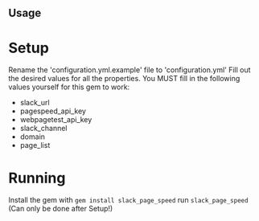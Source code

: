 ## Usage
# Setup
Rename the 'configuration.yml.example' file to 'configuration.yml'
Fill out the desired values for all the properties. You MUST fill in the following values yourself for this gem to work:
* slack_url
* pagespeed_api_key
* webpagetest_api_key
* slack_channel
* domain
* page_list

# Running
Install the gem with `gem install slack_page_speed`
run `slack_page_speed` (Can only be done after Setup!)